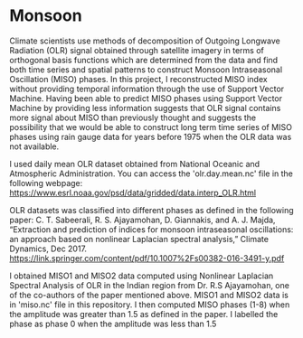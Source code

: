 # Monsoon

Climate scientists use methods of decomposition of Outgoing Longwave Radiation (OLR) signal obtained through satellite imagery in terms of orthogonal basis functions which are determined from the data and find both time series and spatial patterns to construct Monsoon Intraseasonal Oscillation (MISO) phases. In this project, I reconstructed MISO index without providing temporal information through the use of Support Vector Machine. Having been able to predict MISO phases using Support Vector Machine by providing less information suggests that OLR signal contains more signal about MISO than previously thought and suggests the possibility that we would be able to construct long term time series of MISO phases using rain gauge data for years before 1975 when the OLR data was not available.

I used daily mean OLR dataset obtained from National Oceanic and Atmospheric Administration. You can access the 'olr.day.mean.nc' file in the following webpage:
https://www.esrl.noaa.gov/psd/data/gridded/data.interp_OLR.html

OLR datasets was classified into different phases as defined in the following paper:
C. T. Sabeerali, R. S. Ajayamohan, D. Giannakis, and A. J. Majda, “Extraction and prediction of indices for monsoon intraseasonal oscillations: an approach based on nonlinear Laplacian spectral analysis,” Climate Dynamics, Dec 2017.
https://link.springer.com/content/pdf/10.1007%2Fs00382-016-3491-y.pdf

I obtained MISO1 and MISO2 data computed using Nonlinear Laplacian Spectral Analysis of OLR in the Indian region from Dr. R.S Ajayamohan, one of the co-authors of the paper mentioned above. MISO1 and MISO2 data is in 'miso.nc' file in this repository. I then computed MISO phases (1-8) when the amplitude was greater than 1.5 as defined in the paper. I labelled the phase as phase 0 when the amplitude was less than 1.5

